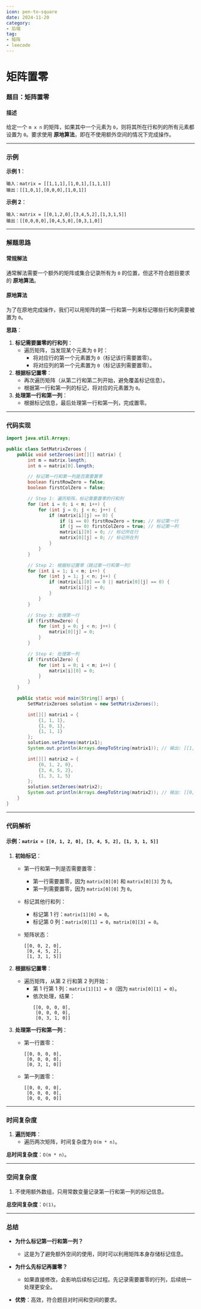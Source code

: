 ```yaml
---
icon: pen-to-square
date: 2024-11-20
category:
- 后端
tag:
- 矩阵
- leecode
---
```

# 矩阵置零

### **题目：矩阵置零**

#### **描述**
给定一个 `m x n` 的矩阵，如果其中一个元素为 `0`，则将其所在行和列的所有元素都设置为 `0`。要求使用 **原地算法**，即在不使用额外空间的情况下完成操作。

---

### **示例**

**示例 1**：
```
输入：matrix = [[1,1,1],[1,0,1],[1,1,1]]
输出：[[1,0,1],[0,0,0],[1,0,1]]
```

**示例 2**：
```
输入：matrix = [[0,1,2,0],[3,4,5,2],[1,3,1,5]]
输出：[[0,0,0,0],[0,4,5,0],[0,3,1,0]]
```

---

### **解题思路**

#### **常规解法**
通常解法需要一个额外的矩阵或集合记录所有为 `0` 的位置，但这不符合题目要求的 **原地算法**。

#### **原地算法**
为了在原地完成操作，我们可以用矩阵的第一行和第一列来标记哪些行和列需要被置为 `0`。

**思路**：
1. **标记需要置零的行和列**：
    - 遍历矩阵，当发现某个元素为 `0` 时：
        - 将对应行的第一个元素置为 `0`（标记该行需要置零）。
        - 将对应列的第一个元素置为 `0`（标记该列需要置零）。
2. **根据标记置零**：
    - 再次遍历矩阵（从第二行和第二列开始，避免覆盖标记信息）。
    - 根据第一行和第一列的标记，将对应的元素置为 `0`。
3. **处理第一行和第一列**：
    - 根据标记信息，最后处理第一行和第一列，完成置零。

---

### **代码实现**

```java
import java.util.Arrays;

public class SetMatrixZeroes {
    public void setZeroes(int[][] matrix) {
        int m = matrix.length;
        int n = matrix[0].length;

        // 标记第一行和第一列是否需要置零
        boolean firstRowZero = false;
        boolean firstColZero = false;

        // Step 1: 遍历矩阵，标记需要置零的行和列
        for (int i = 0; i < m; i++) {
            for (int j = 0; j < n; j++) {
                if (matrix[i][j] == 0) {
                    if (i == 0) firstRowZero = true; // 标记第一行
                    if (j == 0) firstColZero = true; // 标记第一列
                    matrix[i][0] = 0; // 标记所在行
                    matrix[0][j] = 0; // 标记所在列
                }
            }
        }

        // Step 2: 根据标记置零（跳过第一行和第一列）
        for (int i = 1; i < m; i++) {
            for (int j = 1; j < n; j++) {
                if (matrix[i][0] == 0 || matrix[0][j] == 0) {
                    matrix[i][j] = 0;
                }
            }
        }

        // Step 3: 处理第一行
        if (firstRowZero) {
            for (int j = 0; j < n; j++) {
                matrix[0][j] = 0;
            }
        }

        // Step 4: 处理第一列
        if (firstColZero) {
            for (int i = 0; i < m; i++) {
                matrix[i][0] = 0;
            }
        }
    }

    public static void main(String[] args) {
        SetMatrixZeroes solution = new SetMatrixZeroes();

        int[][] matrix1 = {
            {1, 1, 1},
            {1, 0, 1},
            {1, 1, 1}
        };
        solution.setZeroes(matrix1);
        System.out.println(Arrays.deepToString(matrix1)); // 输出: [[1,0,1],[0,0,0],[1,0,1]]

        int[][] matrix2 = {
            {0, 1, 2, 0},
            {3, 4, 5, 2},
            {1, 3, 1, 5}
        };
        solution.setZeroes(matrix2);
        System.out.println(Arrays.deepToString(matrix2)); // 输出: [[0,0,0,0],[0,4,5,0],[0,3,1,0]]
    }
}
```

---

### **代码解析**

#### 示例：`matrix = [[0, 1, 2, 0], [3, 4, 5, 2], [1, 3, 1, 5]]`

1. **初始标记**：
    - 第一行和第一列是否需要置零：
        - 第一行需要置零，因为 `matrix[0][0]` 和 `matrix[0][3]` 为 `0`。
        - 第一列需要置零，因为 `matrix[0][0]` 为 `0`。

    - 标记其他行和列：
        - 标记第 1 行：`matrix[1][0] = 0`。
        - 标记第 0 列：`matrix[0][1] = 0`，`matrix[0][3] = 0`。

    - 矩阵状态：
      ```
      [[0, 0, 2, 0],
       [0, 4, 5, 2],
       [1, 3, 1, 5]]
      ```

2. **根据标记置零**：
    - 遍历矩阵，从第 2 行和第 2 列开始：
        - 第 1 行第 1 列：`matrix[1][1] = 0`（因为 `matrix[0][1] = 0`）。
        - 依次处理，结果：
          ```
          [[0, 0, 0, 0],
           [0, 0, 0, 0],
           [0, 3, 1, 0]]
          ```

3. **处理第一行和第一列**：
    - 第一行置零：
      ```
      [[0, 0, 0, 0],
       [0, 0, 0, 0],
       [0, 3, 1, 0]]
      ```
    - 第一列置零：
      ```
      [[0, 0, 0, 0],
       [0, 0, 0, 0],
       [0, 0, 0, 0]]
      ```

---

### **时间复杂度**
1. **遍历矩阵**：
    - 遍历两次矩阵，时间复杂度为 `O(m * n)`。

**总时间复杂度**：`O(m * n)`。

---

### **空间复杂度**
1. 不使用额外数组，只用常数变量记录第一行和第一列的标记信息。

**总空间复杂度**：`O(1)`。

---

### **总结**

- **为什么标记第一行和第一列？**
    - 这是为了避免额外空间的使用，同时可以利用矩阵本身存储标记信息。

- **为什么先标记再置零？**
    - 如果直接修改，会影响后续标记过程。先记录需要置零的行列，后续统一处理更安全。

- **优势**：高效，符合题目对时间和空间的要求。  
